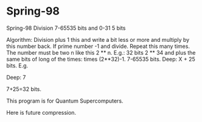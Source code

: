 # Spring-98
Spring-98
Division 7-65535 bits and 0-31 5 bits

Algorithm: Division plus 1 this and write a bit less or more and multiply by this number back. If prime number -1 and divide. Repeat this many times. The number must be two n like this 2 ** n. E.g.: 32 bits 2 ** 34 and plus the same bits of long of the times: times (2**32)-1. 7-65535 bits. Deep: X + 25 bits. E.g.

Deep: 7

7+25=32 bits.

This program is for Quantum Supercomputers.

Here is future compression.
